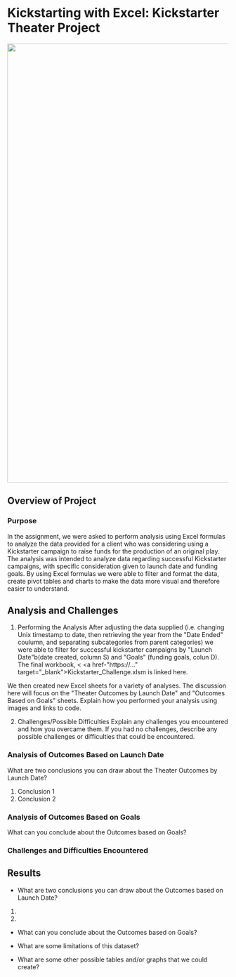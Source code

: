 
# Kickstarting with Excel: Kickstarter Theater Project<!--Photo below by Donald Tong from Pexels-->
<img src="https://github.com/tn64/kickstarter-analysis/blob/main/Resources/pexels-donald-tong-109669-edited.png" width="1000">

## Overview of Project

### Purpose
In the assignment, we were asked to perform analysis using Excel formulas to analyze the data provided for a client who was considering using a Kickstarter campaign to raise funds for the production of an original play. The analysis was intended to analyze data regarding successful Kickstarter campaigns, with specific consideration given to launch date and funding goals. By using Excel formulas we were able to filter and format the data, create pivot tables and charts to make the data more visual and therefore easier to understand.

## Analysis and Challenges

1. Performing the Analysis
After adjusting the data supplied (i.e. changing Unix timestamp to date, then retrieving the year from the "Date Ended" coulumn, and separating subcategories from parent categories)  we were able to filter for successful kickstarter campaigns by "Launch Date"b(date created, column S) and "Goals" (funding goals, colun D). The final workbook, < <a href-"https://..." target="_blank">Kickstarter_Challenge.xlsm is linked here.</a>

We then created new Excel sheets for a variety of analyses. The discussion here will focus on the "Theater Outcomes by Launch Date" and "Outcomes Based on Goals" sheets.
Explain how you performed your analysis using images and links to code. 

2. Challenges/Possible Difficulties
Explain any challenges you encountered and how you overcame them. If you had no challenges, describe any possible challenges or difficulties that could be encountered.

### Analysis of Outcomes Based on Launch Date
What are two conclusions you can draw about the Theater Outcomes by Launch Date?
1. Conclusion 1
2. Conclusion 2


### Analysis of Outcomes Based on Goals
What can you conclude about the Outcomes based on Goals?

### Challenges and Difficulties Encountered 

## Results

- What are two conclusions you can draw about the Outcomes based on Launch Date?
1. 
2. 

- What can you conclude about the Outcomes based on Goals?

- What are some limitations of this dataset?

- What are some other possible tables and/or graphs that we could create?
